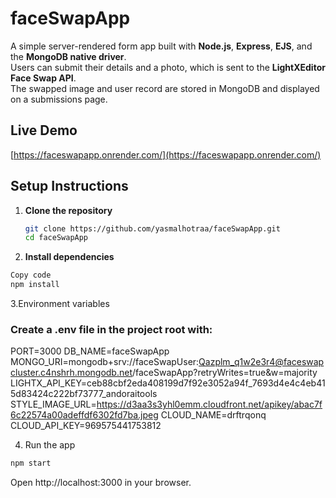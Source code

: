 # faceSwapApp

A simple server-rendered form app built with **Node.js**, **Express**, **EJS**, and the **MongoDB native driver**.  
Users can submit their details and a photo, which is sent to the **LightXEditor Face Swap API**.  
The swapped image and user record are stored in MongoDB and displayed on a submissions page.

## Live Demo
[https://faceswapapp.onrender.com/](https://faceswapapp.onrender.com/)

## Setup Instructions

1. **Clone the repository**
   ```bash
   git clone https://github.com/yasmalhotraa/faceSwapApp.git
   cd faceSwapApp
   
2. **Install dependencies**

```bash
Copy code
npm install
```

3.Environment variables

### Create a .env file in the project root with:
PORT=3000
DB_NAME=faceSwapApp
MONGO_URI=mongodb+srv://faceSwapUser:Qazplm_q1w2e3r4@faceswapcluster.c4nshrh.mongodb.net/faceSwapApp?retryWrites=true&w=majority
LIGHTX_API_KEY=ceb88cbf2eda408199d7f92e3052a94f_7693d4e4c4eb415d83424c222bf73777_andoraitools
STYLE_IMAGE_URL=https://d3aa3s3yhl0emm.cloudfront.net/apikey/abac7f6c22574a00adeffdf6302fd7ba.jpeg
CLOUD_NAME=drftrqonq
CLOUD_API_KEY=969575441753812


4. Run the app

```bash
npm start
```
Open http://localhost:3000 in your browser.

